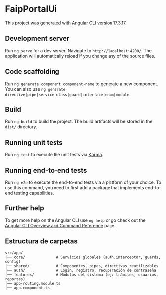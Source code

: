 # FaipPortalUi

This project was generated with [Angular CLI](https://github.com/angular/angular-cli) version 17.3.17.

## Development server

Run `ng serve` for a dev server. Navigate to `http://localhost:4200/`. The application will automatically reload if you change any of the source files.

## Code scaffolding

Run `ng generate component component-name` to generate a new component. You can also use `ng generate directive|pipe|service|class|guard|interface|enum|module`.

## Build

Run `ng build` to build the project. The build artifacts will be stored in the `dist/` directory.

## Running unit tests

Run `ng test` to execute the unit tests via [Karma](https://karma-runner.github.io).

## Running end-to-end tests

Run `ng e2e` to execute the end-to-end tests via a platform of your choice. To use this command, you need to first add a package that implements end-to-end testing capabilities.

## Further help

To get more help on the Angular CLI use `ng help` or go check out the [Angular CLI Overview and Command Reference](https://angular.io/cli) page.

## Estructura de carpetas
````
src/app/
│── core/              # Servicios globales (auth.interceptor, guards, config)
│── shared/            # Componentes, pipes, directivas reutilizables
│── auth/              # Login, registro, recuperación de contraseña
│── features/          # Módulos del sistema (ej: trámites, usuarios, reportes)
│── app-routing.module.ts
│── app.component.ts
````
